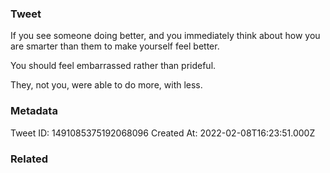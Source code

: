 ### Tweet
If you see someone doing better, and you immediately think about how you are smarter than them to make yourself feel better.

You should feel embarrassed rather than prideful.

They, not you, were able to do more, with less.

### Metadata
Tweet ID: 1491085375192068096
Created At: 2022-02-08T16:23:51.000Z

### Related

